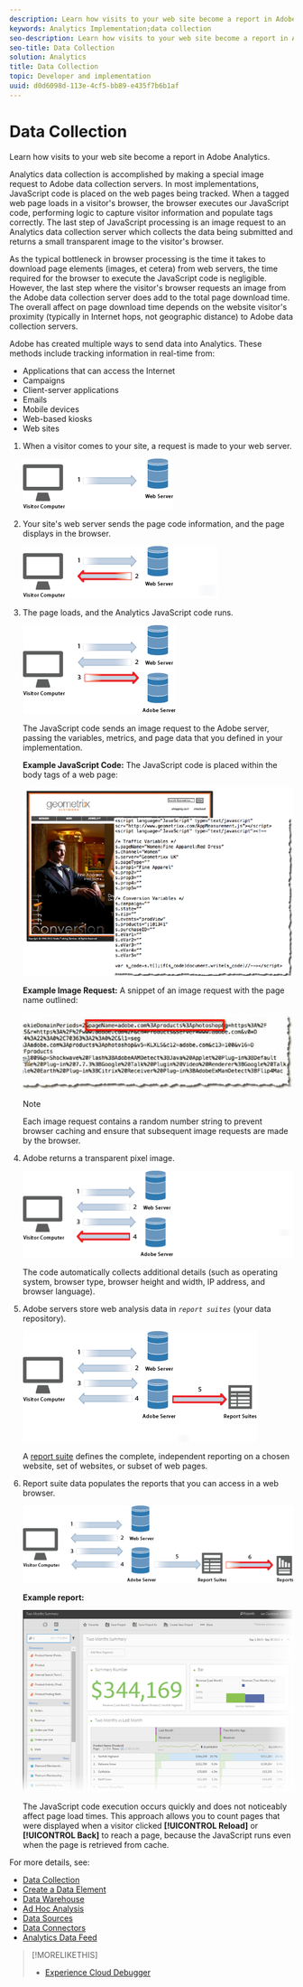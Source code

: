 ```yaml
---
description: Learn how visits to your web site become a report in Adobe Analytics.
keywords: Analytics Implementation;data collection
seo-description: Learn how visits to your web site become a report in Adobe Analytics.
seo-title: Data Collection
solution: Analytics
title: Data Collection
topic: Developer and implementation
uuid: d0d6098d-113e-4cf5-bb89-e435f7b6b1af
---
```


# Data Collection

Learn how visits to your web site become a report in Adobe Analytics.

Analytics data collection is accomplished by making a special image request to Adobe data collection servers. In most implementations, JavaScript code is placed on the web pages being tracked. When a tagged web page loads in a visitor's browser, the browser executes our JavaScript code, performing logic to capture visitor information and populate tags correctly. The last step of JavaScript processing is an image request to an Analytics data collection server which collects the data being submitted and returns a small transparent image to the visitor's browser.

As the typical bottleneck in browser processing is the time it takes to download page elements (images, et cetera) from web servers, the time required for the browser to execute the JavaScript code is negligible. However, the last step where the visitor's browser requests an image from the Adobe data collection server does add to the total page download time. The overall affect on page download time depends on the website visitor's proximity (typically in Internet hops, not geographic distance) to Adobe data collection servers.

Adobe has created multiple ways to send data into Analytics. These methods include tracking information in real-time from:

* Applications that can access the Internet 
* Campaigns 
* Client-server applications 
* Emails 
* Mobile devices 
* Web-based kiosks 
* Web sites

<!-- 

<p>Need to reconcile with Data Collection topics in the user guide, in this guide, and in reference. </p>

 -->

1. When a visitor comes to your site, a request is made to your web server.

   ![](assets/how-data-is-collected-1.png)

1. Your site's web server sends the page code information, and the page displays in the browser.

   ![](assets/how-data-is-collected-2.png)

1. The page loads, and the Analytics JavaScript code runs.

   ![](assets/how-data-is-collected-3.png)

   The JavaScript code sends an image request to the Adobe server, passing the variables, metrics, and page data that you defined in your implementation.

   **Example JavaScript Code:** The JavaScript code is placed within the body tags of a web page:

   ![](assets/code-example-geometrixx.png)

   **Example Image Request:** A snippet of an image request with the page name outlined:

   ![](assets/image-request-snippet.png)

   >[!NOTE]
   >
   >Each image request contains a random number string to prevent browser caching and ensure that subsequent image requests are made by the browser.

1. Adobe returns a transparent pixel image.

   ![](assets/how-data-is-collected-4.png)

   The code automatically collects additional details (such as operating system, browser type, browser height and width, IP address, and browser language).

1. Adobe servers store web analysis data in *`report suites`* (your data repository).

   ![](assets/how-data-is-collected-5.png)

   A [report suite](https://marketing.adobe.com/resources/help/en_US/reference/report_suites_admin.html) defines the complete, independent reporting on a chosen website, set of websites, or subset of web pages.

1. Report suite data populates the reports that you can access in a web browser.

   ![](assets/how-data-is-collected-6.png)

   **Example report:**

   ![](assets/two-months-summary-project.png)

   The JavaScript code execution occurs quickly and does not noticeably affect page load times. This approach allows you to count pages that were displayed when a visitor clicked **[!UICONTROL Reload]** or **[!UICONTROL Back]** to reach a page, because the JavaScript runs even when the page is retrieved from cache.

For more details, see:

* [Data Collection](/help/implement/js-implementation/data-collection/query-parameters.md)
* [Create a Data Element](/help/implement/c-implement-with-dtm/t-data-element.md)
* [Data Warehouse](https://marketing.adobe.com/resources/help/en_US/reference/data_warehouse.html)
* [Ad Hoc Analysis](https://marketing.adobe.com/resources/help/en_US/dsc/c_getting_started.html)
* [Data Sources](https://marketing.adobe.com/resources/help/en_US/whitepapers/ftp/ftp_datasources.html)
* [Data Connectors](https://marketing.adobe.com/resources/help/en_US/whitepapers/ftp/ftp_genesis.html) 
* [Analytics Data Feed](/help/export/analytics-data-feed/c-getstarted/data-feed-overview.md)
  
>[!MORELIKETHIS]
>       
>* [Experience Cloud Debugger](/help/implement/impl-testing/debugger.md)  
